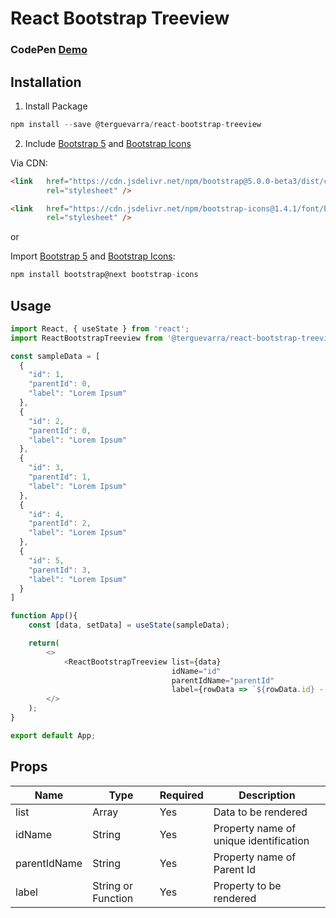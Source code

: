 # React Bootstrap Treeview

### CodePen [Demo](https://codepen.io/terguevarra/pen/rNjvbdJ)


## Installation

1. Install Package
``` Javascript
npm install --save @terguevarra/react-bootstrap-treeview
```
2. Include [Bootstrap 5](https://getbootstrap.com/) and [Bootstrap Icons](https://icons.getbootstrap.com/)

Via CDN:

``` HTML
<link   href="https://cdn.jsdelivr.net/npm/bootstrap@5.0.0-beta3/dist/css/bootstrap.min.css" 
        rel="stylesheet" />

<link   href="https://cdn.jsdelivr.net/npm/bootstrap-icons@1.4.1/font/bootstrap-icons.css"
        rel="stylesheet" />
```

or

Import [Bootstrap 5](https://getbootstrap.com/) and [Bootstrap Icons](https://icons.getbootstrap.com/):
``` Javascript
npm install bootstrap@next bootstrap-icons
```



## Usage

```Javascript
import React, { useState } from 'react';
import ReactBootstrapTreeview from '@terguevarra/react-bootstrap-treeview';

const sampleData = [
  {
    "id": 1,
    "parentId": 0,
    "label": "Lorem Ipsum"
  },
  {
    "id": 2,
    "parentId": 0,
    "label": "Lorem Ipsum"
  },
  {
    "id": 3,
    "parentId": 1,
    "label": "Lorem Ipsum"
  },
  {
    "id": 4,
    "parentId": 2,
    "label": "Lorem Ipsum"
  },
  {
    "id": 5,
    "parentId": 3,
    "label": "Lorem Ipsum"
  }
]

function App(){
    const [data, setData] = useState(sampleData);

    return(
        <>
            <ReactBootstrapTreeview list={data}
                                    idName="id"
                                    parentIdName="parentId"
                                    label={rowData => `${rowData.id} - ${rowData.label}`} />
        </>
    );
}

export default App;
```

## Props
|Name|Type|Required|Description|
|----|-----|-----|-----------|
|list|Array|Yes|Data to be rendered|
|idName|String|Yes|Property name of unique identification|
|parentIdName|String|Yes|Property name of Parent Id|
|label|String or Function|Yes|Property to be rendered|
